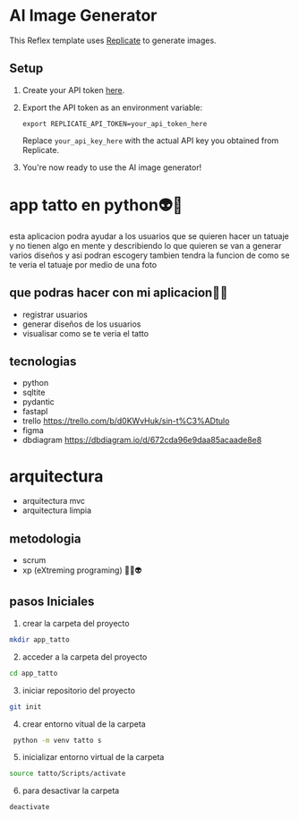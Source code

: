 # AI Image Generator

This Reflex template uses [Replicate](https://replicate.com/) to generate images.

## Setup

1. Create your API token [here](https://replicate.com/account/api-tokens).

2. Export the API token as an environment variable:

   ```
   export REPLICATE_API_TOKEN=your_api_token_here
   ```

   Replace `your_api_key_here` with the actual API key you obtained from Replicate.

3. You're now ready to use the AI image generator!

# app tatto en python👽👻
esta aplicacion podra ayudar a los usuarios que se quieren hacer un
tatuaje y no tienen algo en mente y describiendo lo que quieren se 
van a generar varios diseños y asi podran escogery tambien tendra la funcion de como se te veria el tatuaje por medio de una foto


## que podras hacer con mi aplicacion🐲🦈
- registrar usuarios
- generar diseños de los usuarios
- visualisar como se te veria el tatto

## tecnologias
- python
- sqltite
- pydantic
- fastapl
- trello  https://trello.com/b/d0KWvHuk/sin-t%C3%ADtulo
- figma   
- dbdiagram https://dbdiagram.io/d/672cda96e9daa85acaade8e8
# arquitectura
- arquitectura mvc
- arquitectura limpia

## metodologia
- scrum
- xp (eXtreming programing) 🐉👻👽


## pasos Iniciales
1. crear la carpeta del proyecto
```bash
mkdir app_tatto
```
2. acceder a la carpeta del proyecto
```bash
cd app_tatto
```
3. iniciar repositorio del proyecto
```bash
git init
```
4. crear entorno vitual de la carpeta
```bash
 python -m venv tatto s
```
5. inicializar entorno virtual de la carpeta
```bash
source tatto/Scripts/activate
```
6. para desactivar la carpeta
```bash
deactivate
```  